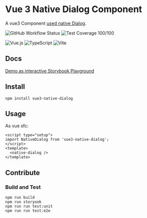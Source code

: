 # Vue 3 Native Dialog Component

A vue3 Component [used native Dialog](https://developer.mozilla.org/de/docs/Web/HTML/Element/dialog).

![GitHub Workflow Status](https://img.shields.io/github/workflow/status/webdesignberlin/vue-native-dialog/CI?style=for-the-badge)
![Test Coverage 100/100](https://img.shields.io/badge/Coverage-100%2F100-green?style=for-the-badge)

![Vue.js](https://img.shields.io/badge/vuejs-%2335495e.svg?style=for-the-badge&logo=vuedotjs&logoColor=%234FC08D)
![TypeScript](https://img.shields.io/badge/typescript-%23007ACC.svg?style=for-the-badge&logo=typescript&logoColor=white)
![Vite](https://img.shields.io/badge/vite-646CFF.svg?style=for-the-badge&logo=vite&logoColor=white)

## Docs
[Demo as interactive Storybook Playground](https://vue3-native-dialog.netlify.app/)

## Install
```
npm install vue3-native-dialog
```

## Usage
As vue sfc:
```vue
<script type="setup">
import NativeDialog from 'vue3-native-dialog';
</script>
<template>
  <native-dialog />
</template>
```

## Contribute
### Build and Test
```
npm run build
npm run storyook
npm run run test:unit
npm run run test:e2e
```
